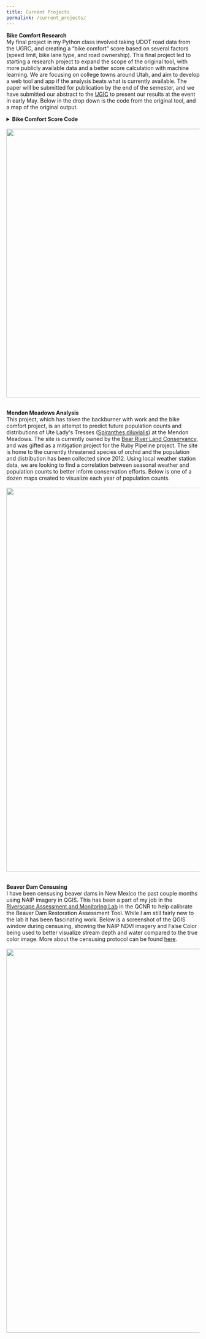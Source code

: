 ```yaml
---
title: Current Projects
permalink: /current_projects/
---
```

<strong>Bike Comfort Research</strong>
<br>
My final project in my Python class involved taking UDOT road data from the UGRC, and creating a “bike comfort” score based on several factors (speed limit, bike lane type, and road ownership). This final project led to starting a research project to expand the scope of the original tool, with more publicly available data and a better score calculation with machine learning. We are focusing on college towns around Utah, and aim to develop a web tool and app if the analysis beats what is currently available. The paper will be submitted for publication by the end of the semester, and we have submitted our abstract to the <a href="https://ugic.org/" target="_blank">UGIC</a> to present our results at the event in early May. Below in the drop down is the code from the original tool, and a map of the original output.
<details>
<summary><b>Bike Comfort Score Code</b></summary>
<br>
<pre>
<code>
            if 1 < speed_limit <= 20:
                comfort_score += 4
            if speed_limit <= 25:
                comfort_score += 3
            if 25 < speed_limit <= 30:
                comfort_score += 2
            if 30 < speed_limit <= 50:
                comfort_score += 1
            if speed_limit > 50:
                comfort_score -= 1
            if speed_limit is None:
                comfort_score += 0

            if bike_right == "2B":
                comfort_score += 1
            if bike_left == "2B":
                comfort_score += 1
            if bike_right == "4B":
                comfort_score += 2
            if bike_left == "4B":
                comfort_score += 2
            if bike_right == "1B":
                comfort_score += 2
            if bike_left == "1B":
                comfort_score += 2
        
            if dot_fclass == "UDOT":
                comfort_score -= 1

</code>
</pre>
</details>
<br>
<img src="https://afielder02.github.io/GISPortfolio/assets/maps/SLC_DEMO.jpg" width="700" height="700">
</details>
<br><br>

<strong>Mendon Meadows Analysis</strong>
<br>
This project, which has taken the backburner with work and the bike comfort project, is an attempt to predict future population counts and distributions of Ute Lady's Tresses (<a href="https://plants.usda.gov/DocumentLibrary/plantguide/pdf/pg_spdi6.pdf">Spiranthes diluvialis</a>) at the Mendon Meadows. The site is currently owned by the <a href="https://www.bearriverlandconservancy.org/mendon-meadows">Bear River Land Conservancy</a>, and was gifted as a mitigation project for the Ruby Pipeline project. The site is home to the currently threatened species of orchid and the population and distribution has been collected since 2012. Using local weather station data, we are looking to find a correlation between seasonal weather and population counts to better inform conservation efforts. Below is one of a dozen maps created to visualize each year of population counts.
<br><br>
<img src="https://afielder02.github.io/GISPortfolio/assets/maps/MM.png" width="1000" height="1000">
<br><br>

<strong>Beaver Dam Censusing</strong>
<br>
I have been censusing beaver dams in New Mexico the past couple months using NAIP imagery in QGIS. This has been a part of my job in the <a href="http://etal.joewheaton.org/">Riverscape Assessment and Monitoring Lab</a> in the QCNR to help calibrate the Beaver Dam Restoration Assessment Tool. While I am still fairly new to the lab it has been fascinating work. Below is a screenshot of the QGIS window during censusing, showing the NAIP NDVI imagery and False Color being used to better visualize stream depth and water compared to the true color image. More about the censusing protocol can be found <a href="https://riverscapes.freshdesk.com/support/solutions/articles/153000228398-beaver-dam-censusing-with-qris">here</a>.
<br><br>
<img src="https://afielder02.github.io/GISPortfolio/assets/images/RAM.png" width="1000" height="1000">
<br><br>
